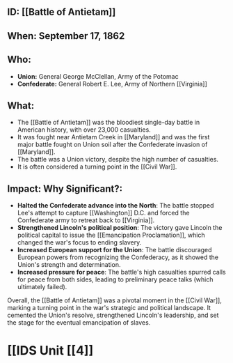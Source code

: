 ## ID: [[Battle of Antietam]] 
## When: September 17, 1862

## Who: 
* **Union:** General George McClellan,  Army of the Potomac
* **Confederate:** General Robert E. Lee, Army of Northern [[Virginia]]

## What: 
* The [[Battle of Antietam]] was the bloodiest single-day battle in American history, with over 23,000 casualties. 
* It was fought near Antietam Creek in [[Maryland]] and was the first major battle fought on Union soil after the Confederate invasion of [[Maryland]].
* The battle was a Union victory, despite the high number of casualties.
* It is often considered a turning point in the [[Civil War]].

## Impact: Why Significant?:
* **Halted the Confederate advance into the North**: The battle stopped Lee's attempt to capture [[Washington]] D.C. and forced the Confederate army to retreat back to [[Virginia]].
* **Strengthened Lincoln's political position**: The victory gave Lincoln the political capital to issue the [[Emancipation Proclamation]], which changed the war's focus to ending slavery.
* **Increased European support for the Union**: The battle discouraged European powers from recognizing the Confederacy, as it showed the Union's strength and determination.
* **Increased pressure for peace**: The battle's high casualties spurred calls for peace from both sides, leading to preliminary peace talks (which ultimately failed).

Overall, the [[Battle of Antietam]] was a pivotal moment in the [[Civil War]], marking a turning point in the war's strategic and political landscape. It cemented the Union's resolve, strengthened Lincoln's leadership, and set the stage for the eventual emancipation of slaves. 

# [[IDS Unit [[4]]